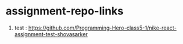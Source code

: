 # assignment-repo-links

1. test : https://github.com/Programming-Hero-class5-1/nike-react-assignment-test-shovasarker
